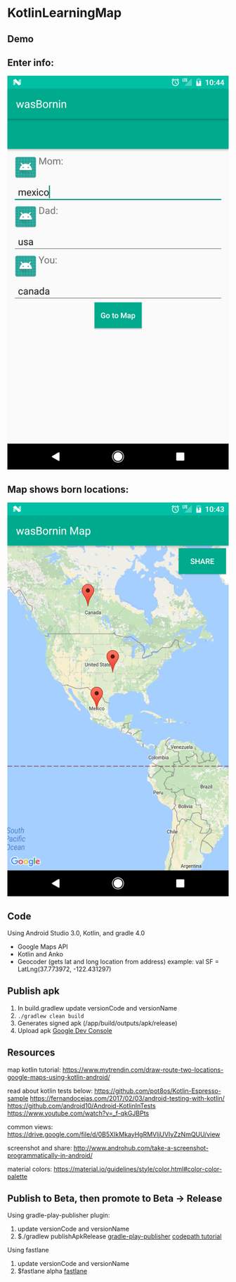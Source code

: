 # KotlinLearningMap

## Demo

## Enter info:
<img src='XYZ.png' title='Enter info: ' width='' alt='Enter info: ' />

## Map shows born locations:
<img src='XYZmap.png' title='Map shows born locations: ' width='' alt='Map shows born locations' />

## Code

Using Android Studio 3.0, Kotlin, and gradle 4.0

- Google Maps API
- Kotlin and Anko
- Geocoder (gets lat and long location from address) example: val SF = LatLng(37.773972, -122.431297)

## Publish apk
1. In build.gradlew update versionCode and versionName
2. ```./gradlew clean build``` 
3. Generates signed apk (/app/build/outputs/apk/release)
4. Upload apk [Google Dev Console](https://play.google.com/apps/publish/) 

## Resources
map kotlin tutorial:
https://www.mytrendin.com/draw-route-two-locations-google-maps-using-kotlin-android/

read about kotlin tests below:
https://github.com/pot8os/Kotlin-Espresso-sample
https://fernandocejas.com/2017/02/03/android-testing-with-kotlin/
https://github.com/android10/Android-KotlinInTests
https://www.youtube.com/watch?v=_f-qkGJBPts

common views:
https://drive.google.com/file/d/0B5XIkMkayHgRMVljUVIyZzNmQUU/view

screenshot and share:
http://www.androhub.com/take-a-screenshot-programmatically-in-android/

material colors:
https://material.io/guidelines/style/color.html#color-color-palette

## Publish to Beta, then promote to Beta -> Release
Using gradle-play-publisher plugin:
1. update versionCode and versionName
2. $./gradlew publishApkRelease
[gradle-play-publisher](https://github.com/Triple-T/gradle-play-publisher#google-play-service-account)
[codepath tutorial](https://github.com/codepath/android_guides/wiki/Automating-Publishing-to-the-Play-Store)

Using fastlane
1. update versionCode and versionName
2. $fastlane alpha
[fastlane](https://medium.com/quark-works/how-i-increased-my-productivity-during-deployments-using-fastlane-9e30301f41ed)

